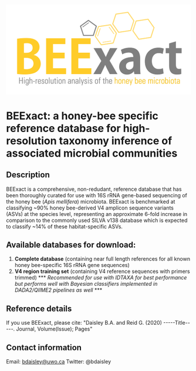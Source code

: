 <p align="center"><img src="https://github.com/bdaisley/BEExact/blob/master/BEExact_logo_v1.png" width="700"></p>

# BEExact: a honey-bee specific reference database for high-resolution taxonomy inference of associated microbial communities

## Description
BEExact is a comprehensive, non-redudant, reference database that has been thoroughly curated for use with 16S rRNA gene-based sequencing of the honey bee (<i>Apis mellifera</i>) microbiota. BEExact is benchmarked at classifying ~90% honey bee-derived V4 amplicon sequence variants (ASVs) at the species level, representing an approximate 6-fold increase in comparison to the commonly used SILVA v138 database which is expected to classify ~14% of these habitat-specific ASVs. 

## Available databases for download:

1. <b>Complete database</b> (containing near full length references for all known honey bee-specific 16S rRNA gene sequences)
2. <b>V4 region training set</b> (containing V4 reference sequences with primers trimmed) *** <i>Recommended for use with IDTAXA for best performance but performs well with Bayesian classifiers implemented in DADA2/QIIME2 pipelines as well </i> ***

## Reference details
If you use BEExact, please cite: "Daisley B.A. and Reid G. (2020) -----Title-----. Journal, Volume(Issue); Pages" 

## Contact information
Email:          bdaisley@uwo.ca
Twitter:        @bdaisley







